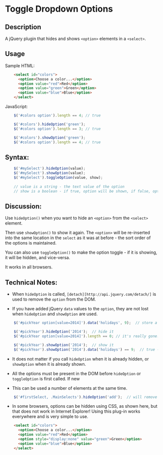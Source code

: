 # Toggle Dropdown Options

## Description

A jQuery plugin that hides and shows `<option>` elements in a `<select>`.

## Usage

Sample HTML:

```HTML
    <select id="colors">
      <option>Choose a color...</option>
      <option value="red">Red</option>
      <option value="green">Green</option>
      <option value="blue">Blue</option>
    </select>
```

JavaScript:

```JavaScript
    $('#colors option').length == 4; // true

    $('#colors').hideOption('green');
    $('#colors option').length == 3; // true

    $('#colors').showOption('green');
    $('#colors option').length == 4; // true
```

## Syntax:

```JavaScript
    $('#mySelect').hideOption(value); 
    $('#mySelect').showOption(value);
    $('#mySelect').toggleOption(value, show);
    
    // value is a string - the text value of the option
    // show is a boolean - if true, option will be shown, if false, option will be hidden
```

## Discussion:

Use `hideOption()` when you want to hide an `<option>` from the `<select>` element.  

Then use `showOption()` to show it again.  The `<option>` will be re-inserted into the same location in the `select` as it was at before - the sort order of the options is maintained.

You can also use `toggleOption()` to make the option toggle - if it is showing, it will be hidden, and vice-versa.

It works in all browsers.

## Technical Notes:

*   When `hideOption` is called, `[detach][http://api.jquery.com/detach/]` is used to remove the `option` from the DOM.

*   If you have added jQuery `data` values to the `option`, they are not lost when `hideOption` and `showOption` are 
used.
```JavaScript
    $('#pickYear option[value=2014]').data('holidays', 9);  // store a value into data

    $('#pickYear').hideOption('2014');  // hide it
    $('#pickYear option[value=2014]').length == 0; // it's really gone!

    $('#pickYear').showOption('2014');  // show it
    $('#pickYear').showOption('2014').data('holidays') == 9;  // true - the value is still there
```

*   It does not matter if you call `hideOption` when it is already hidden, or `showOption` when it is already shown.

*   All the options must be present in the DOM before `hideOption` or `toggleOption` is first called.  If new 

*   This can be used a number of elements at the same time.
```JavaScript
    $('#firstSelect, .MainSelects').hideOption('add');  // will remove all <option value="add">....</option> from the matched <select> elements.
```

*   In some browsers, options can be hidden using CSS, as shown here, but that does not work in Internet Explorer! Using this plug-in works everywhere and 
is very simple to use.
```HTML
    <select id="colors">
      <option>Choose a color...</option>
      <option value="red">Red</option>
      <option style="display:none" value="green">Green</option>
      <option value="blue">Blue</option>
    </select>
```






